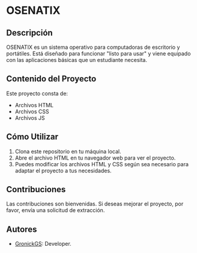 # OSENATIX

## Descripción
OSENATIX es un sistema operativo para computadoras de escritorio y portátiles. Está diseñado para funcionar "listo para usar" y viene equipado con las aplicaciones básicas que un estudiante necesita.

## Contenido del Proyecto
Este proyecto consta de:
- Archivos HTML
- Archivos CSS
- Archivos JS

## Cómo Utilizar
1. Clona este repositorio en tu máquina local.
2. Abre el archivo HTML en tu navegador web para ver el proyecto.
3. Puedes modificar los archivos HTML y CSS según sea necesario para adaptar el proyecto a tus necesidades.

## Contribuciones
Las contribuciones son bienvenidas. Si deseas mejorar el proyecto, por favor, envía una solicitud de extracción.

## Autores
- [GronickGS](https://github.com/GronickGS): Developer.



